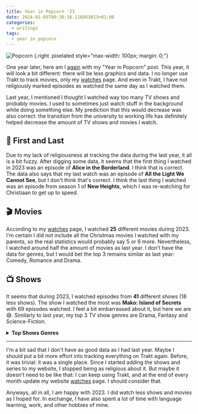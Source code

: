 ```yaml
---
title: Year in Popcorn '23
date: 2024-01-05T09:30:16.116953013+01:00
categories:
  - writings
tags:
  - year in popcorn
---
```


![](https://media.hacdias.com/2021-02-01-popcorn.gif "Popcorn")
{.right .pixelated style="max-width: 100px; margin: 0;"}

One year later, here am I [again](/2023/01/02/year-in-popcorn/) with my "Year in Popcorn" post. This year, it will look a bit different: there will be less graphics and data. I no longer use Trakt to track movies, only my [watches](/watches/) page. And even in Trakt, I have not religiously marked episodes as watched the same day as I watched them.

<!--more-->

Last year, I mentioned I thought I watched way too many TV shows and probably movies. I used to sometimes just watch stuff in the background while doing something else. My prediction that this would decrease was also correct: the transition from the university to working life has definitely helped decrease the amount of TV shows and movies I watch.

## 🏁 First and Last

Due to my lack of religiousness at tracking the data during the last year, it all is a bit fuzzy. After digging some data, it seems that the first thing I watched in 2023 was an episode of **Alice in the Borderland**. I think that is correct. The data also says that my last watch was an episode of **All the Light We Cannot See**, but I don't think that's correct. I think the last thing I watched was an episode from season 1 of **New Heights**, which I was re-watching for Christiaan to get up to speed.

## 🎬 Movies

According to my [watches](/watches/) page, I watched **25** different movies during 2023. I'm certain I did not include all the Christmas movies I watched with my parents, so the real statistics would probably say 5 or 6 more. Nevertheless, I watched around half the amount of movies as last year. I don't have the data for genres, but I would bet the top 3 remains similar as last year: Comedy, Romance and Drama.

## 📺 Shows

It seems that during 2023, I watched episodes from **41** different shows (18 less shows). The show I watched the most was **Mako: Island of Secrets** with 69 episodes watched. I feel a bit embarrassed about it, but here we are 😅. Similarly to last year, my top 3 TV show genres are Drama, Fantasy and Science-Fiction.

<details>
  <summary><strong>Top Shows Genres</strong></summary>

  | Genre           |   Count |   Percentage |
  |:----------------|--------:|-------------:|
  | Drama           |      31 |         28.2 |
  | Fantasy         |      13 |         11.8 |
  | Science-Fiction |      12 |         10.9 |
  | Comedy          |      11 |         10   |
  | Mystery         |       9 |          8.2 |
  | Action          |       7 |          6.4 |
  | Adventure       |       7 |          6.4 |
  | Crime           |       4 |          3.6 |
  | Horror          |       3 |          2.7 |
  | Animation       |       3 |          2.7 |
  | Romance         |       3 |          2.7 |
  | Reality         |       2 |          1.8 |
  | Family          |       2 |          1.8 |
  | Superhero       |       2 |          1.8 |
  | Documentary     |       1 |          0.9 |

</details>

---

I'm a bit sad that I don't have as good data as I had last year. Maybe I should put a bit more effort into tracking everything on Trakt again. Before, it was trivial: it was a single place. Since I started adding the shows and series to my website, I stopped being as religious about it. But maybe it doesn't need to be like that: I can keep using Trakt, and at the end of every month update my website [watches](/watches/) page. I should consider that.

Anyways, all in all, I am happy with 2023. I did watch less shows and movies as I hoped for. In exchange, I have also spent a lot of time with language learning, work, and other hobbies of mine.
